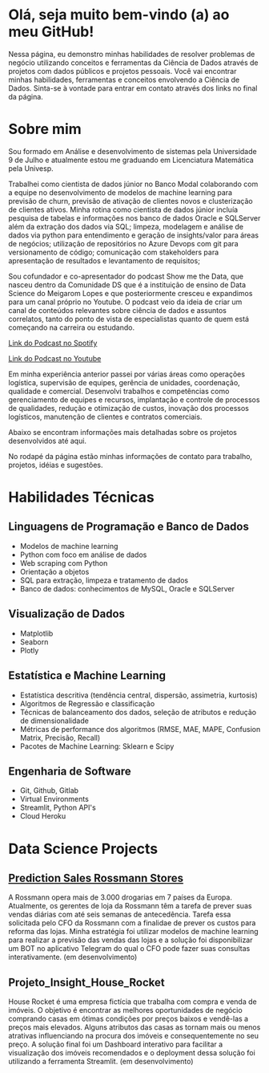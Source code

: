 # Olá, seja muito bem-vindo (a) ao meu GitHub!

Nessa página, eu demonstro minhas habilidades de resolver problemas de negócio utilizando conceitos e ferramentas da Ciência de Dados através de projetos com dados públicos e projetos pessoais. Você vai encontrar minhas habilidades, ferramentas e conceitos envolvendo a Ciência de Dados. Sinta-se à vontade para entrar em contato através dos links no final da página.

# Sobre mim

Sou formado em Análise e desenvolvimento de sistemas pela Universidade 9 de Julho e atualmente estou me graduando em Licenciatura Matemática pela Univesp.


Trabalhei como cientista de dados júnior no Banco Modal colaborando com a equipe no desenvolvimento de modelos de machine learning para previsão de churn, previsão de ativação de clientes novos e clusterização de clientes ativos. Minha rotina como cientista de dados júnior incluía pesquisa de tabelas e informações nos banco de dados Oracle e SQLServer além da extração dos dados via SQL; limpeza, modelagem e análise de dados via python para entendimento e geração de insights/valor para áreas de negócios; utilização de repositórios no Azure Devops com git para versionamento de código; comunicação com stakeholders para apresentação de resultados e levantamento de requisitos;  


Sou cofundador e co-apresentador do podcast Show me the Data, que nasceu dentro da Comunidade DS que é a instituição de ensino de Data Science do Meigarom Lopes e que posteriormente cresceu e expandimos para um canal próprio no Youtube. O podcast veio da ideia de criar um canal de conteúdos relevantes sobre ciência de dados e assuntos correlatos, tanto do ponto de vista de especialistas quanto de quem está começando na carreira ou estudando.


[Link do Podcast no Spotify](https://open.spotify.com/show/3r8q951VgKYMjr4NQnrdy6?si=781fb7ad116a4809)


[Link do Podcast no Youtube](https://www.youtube.com/channel/UC6jgfldfzElILFVZl1SCOTw/featured)


Em minha experiência anterior passei por várias áreas como operações logística, supervisão de equipes, gerência de unidades, coordenação, qualidade e comercial. Desenvolvi trabalhos e competências como gerenciamento de equipes e recursos, implantação e controle de processos de qualidades, redução e otimização de custos, inovação dos processos logísticos, manutenção de clientes e contratos comerciais.


Abaixo se encontram informações mais detalhadas sobre os projetos desenvolvidos até aqui.


No rodapé da página estão minhas informações de contato para trabalho, projetos, idéias e sugestões.


# Habilidades Técnicas


## Linguagens de Programação e Banco de Dados


- Modelos de machine learning
- Python com foco em análise de dados
- Web scraping com Python
- Orientação a objetos
- SQL para extração, limpeza e tratamento de dados
- Banco de dados: conhecimentos de MySQL, Oracle e SQLServer
  
## Visualização de Dados


- Matplotlib
- Seaborn
- Plotly
  
## Estatística e Machine Learning


- Estatística descritiva (tendência central, dispersão, assimetria, kurtosis)
- Algoritmos de Regressão e classificação
- Técnicas de balanceamento dos dados, seleção de atributos e redução de dimensionalidade
- Métricas de performance dos algoritmos (RMSE, MAE, MAPE, Confusion Matrix, Precisão, Recall)
- Pacotes de Machine Learning: Sklearn e Scipy


## Engenharia de Software


- Git, Github, Gitlab
- Virtual Environments
- Streamlit, Python API's
- Cloud Heroku

# Data Science Projects

## [Prediction Sales Rossmann Stores](https://github.com/almir-martins/rossmann_sales_prediction)

A Rossmann opera mais de 3.000 drogarias em 7 países da Europa. Atualmente, os gerentes de loja da Rossmann têm a tarefa de prever suas vendas diárias com até seis semanas de antecedência. Tarefa essa solicitada pelo CFO da Rossmann com a finalidae de prever os custos para reforma das lojas. Minha estratégia foi utilizar modelos de machine learning para realizar a previsão das vendas das lojas e a solução foi disponibilizar um BOT no aplicativo Telegram do qual o CFO pode fazer suas consultas interativamente.
(em desenvolvimento)

## Projeto_Insight_House_Rocket

House Rocket é uma empresa fictícia que trabalha com compra e venda de imóveis. O objetivo é encontrar as melhores oportunidades de negócio comprando casas em ótimas condições por preços baixos e vendê-las a preços mais elevados. Alguns atributos das casas as tornam mais ou menos atrativas influenciando na procura dos imóveis e consequentemente no seu preço. A solução final foi um Dashboard interativo para facilitar a visualização dos imóveis recomendados e o deployment dessa solução foi utilizando a ferramenta Streamlit.
(em desenvolvimento)

